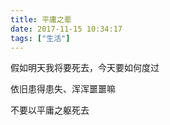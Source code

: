```yaml
---
title: 平庸之辈
date: 2017-11-15 10:34:17
tags: ["生活"]
---
```


假如明天我将要死去，今天要如何度过

依旧患得患失、浑浑噩噩嘛

不要以平庸之躯死去
